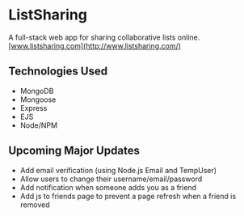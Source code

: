 # ListSharing
A full-stack web app for sharing collaborative lists online.
[www.listsharing.com](http://www.listsharing.com/)

## Technologies Used
* MongoDB
* Mongoose
* Express
* EJS
* Node/NPM

## Upcoming Major Updates
* Add email verification (using Node.js Email and TempUser)
* Allow users to change their username/email/password
* Add notification when someone adds you as a friend
* Add js to friends page to prevent a page refresh when a friend is removed

